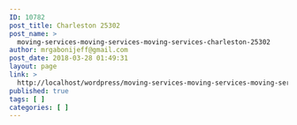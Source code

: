 ```yaml
---
ID: 10782
post_title: Charleston 25302
post_name: >
  moving-services-moving-services-moving-services-charleston-25302
author: mrgabonijeff@gmail.com
post_date: 2018-03-28 01:49:31
layout: page
link: >
  http://localhost/wordpress/moving-services-moving-services-moving-services-charleston-25302/
published: true
tags: [ ]
categories: [ ]
---
```


